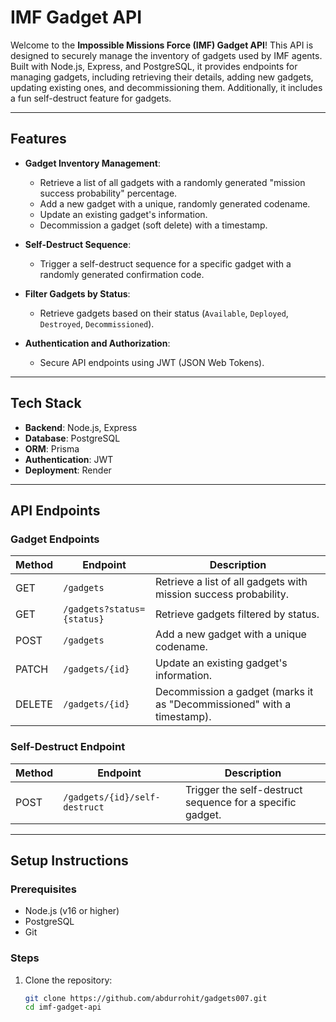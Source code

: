 # IMF Gadget API

Welcome to the **Impossible Missions Force (IMF) Gadget API**! This API is designed to securely manage the inventory of gadgets used by IMF agents. Built with Node.js, Express, and PostgreSQL, it provides endpoints for managing gadgets, including retrieving their details, adding new gadgets, updating existing ones, and decommissioning them. Additionally, it includes a fun self-destruct feature for gadgets.

---

## **Features**

- **Gadget Inventory Management**:
  - Retrieve a list of all gadgets with a randomly generated "mission success probability" percentage.
  - Add a new gadget with a unique, randomly generated codename.
  - Update an existing gadget's information.
  - Decommission a gadget (soft delete) with a timestamp.

- **Self-Destruct Sequence**:
  - Trigger a self-destruct sequence for a specific gadget with a randomly generated confirmation code.

- **Filter Gadgets by Status**:
  - Retrieve gadgets based on their status (`Available`, `Deployed`, `Destroyed`, `Decommissioned`).

- **Authentication and Authorization**:
  - Secure API endpoints using JWT (JSON Web Tokens).

---

## **Tech Stack**

- **Backend**: Node.js, Express
- **Database**: PostgreSQL
- **ORM**: Prisma
- **Authentication**: JWT
- **Deployment**: Render

---

## **API Endpoints**

### **Gadget Endpoints**

| Method | Endpoint                  | Description                                                                 |
|--------|---------------------------|-----------------------------------------------------------------------------|
| GET    | `/gadgets`                | Retrieve a list of all gadgets with mission success probability.            |
| GET    | `/gadgets?status={status}`| Retrieve gadgets filtered by status.                                        |
| POST   | `/gadgets`                | Add a new gadget with a unique codename.                                    |
| PATCH  | `/gadgets/{id}`           | Update an existing gadget's information.                                    |
| DELETE | `/gadgets/{id}`           | Decommission a gadget (marks it as "Decommissioned" with a timestamp).      |

### **Self-Destruct Endpoint**

| Method | Endpoint                          | Description                                                                 |
|--------|-----------------------------------|-----------------------------------------------------------------------------|
| POST   | `/gadgets/{id}/self-destruct`     | Trigger the self-destruct sequence for a specific gadget.                   |

---

## **Setup Instructions**

### **Prerequisites**

- Node.js (v16 or higher)
- PostgreSQL
- Git

### **Steps**

1. Clone the repository:
   ```bash
   git clone https://github.com/abdurrohit/gadgets007.git
   cd imf-gadget-api